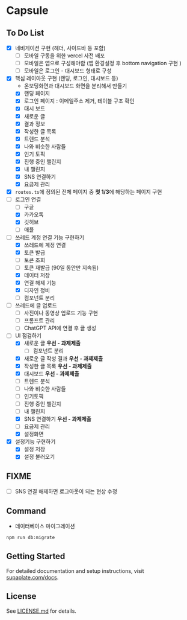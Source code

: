 # Capsule

## To Do List

- [x] 네비게이션 구현 (헤더, 사이드바 등 포함)
  - [ ] 모바일 구동을 위한 vercel 사전 배포
  - [ ] 모바일은 앱으로 구성해야함 (앱 환경설정 후 bottom
        navigation 구현 )
  - [ ] 모바일은 로그인 - 대시보드 형태로 구성
- [x] 핵심 레이아웃 구현 (랜딩, 로그인, 대시보드 등)
  - 온보딩화면과 대시보드 화면을 분리해서 만들기
  - [x] 랜딩 페이지
  - [x] 로그인 페이지 : 이메일주소 제거, 테이블 구조 확인
  - [x] 대시 보드
  - [x] 새로운 글
  - [x] 결과 정보
  - [x] 작성한 글 목록
  - [x] 트렌드 분석
  - [x] 나와 비슷한 사람들
  - [x] 인기 토픽
  - [x] 진행 중인 챌린지
  - [x] 내 챌린지
  - [x] SNS 연결하기
  - [x] 요금제 관리
- [x] `routes.ts`에 정의된 전체 페이지 중 **첫 1/3**에 해당하는 페이지 구현
- [ ] 로그인 연결
  - [ ] 구글
  - [x] 카카오톡
  - [x] 깃허브
  - [ ] 애플
- [ ] 쓰레드 계정 연결 기능 구현하기
  - [x] 쓰레드에 계정 연결
  - [x] 토큰 발급
  - [ ] 토큰 조회
  - [ ] 토큰 재발급 (90일 동안만 지속됨)
  - [x] 데이터 저장
  - [x] 연결 해제 기능
  - [x] 디자인 정비
  - [ ] 컴포넌트 분리
- [ ] 쓰레드에 글 업로드
  - [ ] 사진이나 동영상 업로드 기능 구현
  - [ ] 프롬프트 관리
  - [ ] ChatGPT API에 연결 후 글 생성
- [ ] UI 점검하기
  - [x] 새로운 글 **우선 - 과제제출**
    - [ ] 컴포넌트 분리
  - [x] 새로운 글 작성 결과 **우선 - 과제제출**
  - [x] 작성한 글 목록 **우선 - 과제제출**
  - [x] 대시보드 **우선 - 과제제출**
  - [ ] 트렌드 분석
  - [ ] 나와 비슷한 사람들
  - [ ] 인기토픽
  - [ ] 진행 중인 챌린지
  - [ ] 내 챌린지
  - [x] SNS 연결하기 **우선 - 과제제출**
  - [ ] 요금제 관리
  - [x] 설정화면
- [x] 설정기능 구현하기
  - [x] 설정 저장
  - [x] 설정 불러오기

## FIXME

- [ ] SNS 연결 해제하면 로그아웃이 되는 현상 수정

## Command

- 데이터베이스 마이그레이션

```bash
npm run db:migrate
```

## Getting Started

For detailed documentation and setup instructions, visit [supaplate.com/docs](https://supaplate.com/docs).

## License

See [LICENSE.md](./LICENSE.md) for details.

